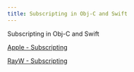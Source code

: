 ```yaml
---
title: Subscripting in Obj-C and Swift
---
```


Subscripting in Obj-C and Swift

[Apple - Subscripting](https://developer.apple.com/library/ios/documentation/Swift/Conceptual/Swift_Programming_Language/Subscripts.html#//apple_ref/doc/uid/TP40014097-CH16-ID305)

[RayW - Subscripting](https://www.raywenderlich.com/79764/custom-subscripting-swift-tutorial)
